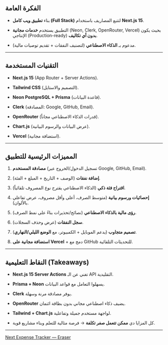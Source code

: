 
## الفكرة العامة

- بناء **تطبيق ويب كامل (Full Stack)** لتتبع المصاريف باستخدام **Next.js 15**.
    
- التطبيق يستخدم **خدمات مجانية** (Neon, Clerk, OpenRouter, Vercel) بحيث يكون الإنتاجي (Production-ready) **بدون أي تكاليف**.
    
- مدعوم بـ **الذكاء الاصطناعي** (لتصنيف النفقات + تقديم توصيات مالية).
    

---

## التقنيات المستخدمة

- **Next.js 15** (App Router + Server Actions).
    
- **Tailwind CSS** (التصميم والاستايل).
    
- **Neon PostgreSQL + Prisma** (قاعدة البيانات).
    
- **Clerk** (المصادقة: Google, GitHub, Email).
    
- **OpenRouter** (قدرات الذكاء الاصطناعي مجاناً).
    
- **Chart.js** (عرض البيانات والرسوم البيانية).
    
- **Vercel** (استضافة مجانية).
    

---

## المميزات الرئيسية للتطبيق

1. **مصادقة المستخدم** (تسجيل الدخول/الخروج عبر Google, GitHub, Email).
    
2. **إضافة نفقات** (الوصف + التاريخ + المبلغ + الفئة).
    
3. **اقتراح فئة ذكي** (الذكاء الاصطناعي يقترح نوع المصروف تلقائياً).
    
4. **إحصائيات ورسوم بيانية** (متوسط الصرف، أعلى وأقل مصروف، عرض تفاعلي بالألوان).
    
5. **رؤى مالية بالذكاء الاصطناعي** (نصائح/تحذيرات بناءً على نمط الصرف).
    
6. **سجل النفقات** (عرض وحذف السجلات).
    
7. **تصميم متجاوب** (يدعم الموبايل + الكمبيوتر، مع **الوضع الليلي/النهاري**).
    
8. **استضافة مجانية على Vercel** + دمج مع GitHub للتحديثات التلقائية.
    

---

## النقاط التعليمية (Takeaways)

- **Next.js 15 Server Actions** تغني عن الـ API التقليدية.
    
- **Prisma + Neon** يسهلوا التعامل مع قواعد البيانات.
    
- **Clerk** يوفر مصادقة مرنة وسهلة.
    
- **OpenRouter** يضيف ذكاء اصطناعي مجاني بدون بطاقة ائتمان.
    
- **Tailwind + Chart.js** لواجهة مستخدم جميلة وتفاعلية.
    
- كل المزايا دي **ممكن تتعمل صفر تكلفة** → فرصة مثالية للتعلم وبناء مشاريع قوية.

--- 

[Next Expense Tracker — Eraser](https://app.eraser.io/workspace/XhlJP6Rdmx6nrGR0SpKz)